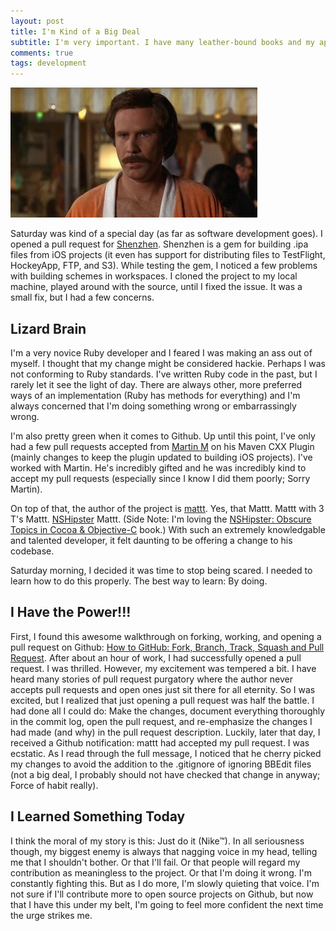 ```yaml
---
layout: post
title: I'm Kind of a Big Deal
subtitle: I'm very important. I have many leather-bound books and my apartment smells of rich mahogany.
comments: true
tags: development
---
```


![Anchorman: The Legend of Ron Burgundy](/images/anchorman.jpg "Anchorman: The Legend of Ron Burgundy")

Saturday was kind of a special day (as far as software development goes). I opened a pull request for [Shenzhen](https://github.com/nomad/shenzhen). Shenzhen is a gem for building .ipa files from iOS projects (it even has support for distributing files to TestFlight, HockeyApp, FTP, and S3). While testing the gem, I noticed a few problems with building schemes in workspaces. I cloned the project to my local machine, played around with the source, until I fixed the issue. It was a small fix, but I had a few concerns.

## Lizard Brain
I'm a very novice Ruby developer and I feared I was making an ass out of myself. I thought that my change might be considered hackie. Perhaps I was not conforming to Ruby standards. I've written Ruby code in the past, but I rarely let it see the light of day. There are always other, more preferred ways of an implementation (Ruby has methods for everything) and I'm always concerned that I'm doing something wrong or embarrassingly wrong.

I'm also pretty green when it comes to Github. Up until this point, I've only had a few pull requests accepted from [Martin M](https://github.com/MartinMReed) on his Maven CXX Plugin (mainly changes to keep the plugin updated to building iOS projects). I've worked with Martin. He's incredibly gifted and he was incredibly kind to accept my pull requests (especially since I know I did them poorly; Sorry Martin).

On top of that, the author of the project is [mattt](https://github.com/mattt). Yes, that Mattt. Mattt with 3 T's Mattt. [NSHipster](http://nshipster.com) Mattt. (Side Note: I'm loving the [NSHipster: Obscure Topics in Cocoa &amp; Objective-C](https://gumroad.com/l/nshipster) book.) With such an extremely knowledgable and talented developer, it felt daunting to be offering a change to his codebase.

Saturday morning, I decided it was time to stop being scared. I needed to learn how to do this properly. The best way to learn: By doing.

## I Have the Power!!!
First, I found this awesome walkthrough on forking, working, and opening a pull request on Github: [How to GitHub: Fork, Branch, Track, Squash and Pull Request](http://gun.io/blog/how-to-github-fork-branch-and-pull-request/). After about an hour of work, I had successfully opened a pull request. I was thrilled. However, my excitement was tempered a bit. I have heard many stories of pull request purgatory where the author never accepts pull requests and open ones just sit there for all eternity. So I was excited, but I realized that just opening a pull request was half the battle. I had done all I could do: Make the changes, document everything thoroughly in the commit log, open the pull request, and re-emphasize the changes I had made (and why) in the pull request description. Luckily, later that day, I received a Github notification: mattt had accepted my pull request. I was ecstatic. As I read through the full message, I noticed that he cherry picked my changes to avoid the addition to the .gitignore of ignoring BBEdit files (not a big deal, I probably should not have checked that change in anyway; Force of habit really).

## I Learned Something Today
I think the moral of my story is this: Just do it (Nike™). In all seriousness though, my biggest enemy is always that nagging voice in my head, telling me that I shouldn't bother. Or that I'll fail. Or that people will regard my contribution as meaningless to the project. Or that I'm doing it wrong. I'm constantly fighting this. But as I do more, I'm slowly quieting that voice. I'm not sure if I'll contribute more to open source projects on Github, but now that I have this under my belt, I'm going to feel more confident the next time the urge strikes me.